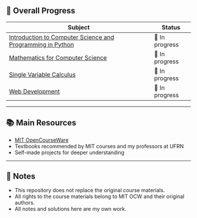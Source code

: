 ## 📅 Overall Progress

| Subject                                                                                                     | Status         |
| ---------------------------------------------------------------------------------------------------------- | -------------- |
| [Introduction to Computer Science and Programming in Python](https://github.com/jotavlim4/ocw-journey/tree/main/ocw-cs/6.100L_intro-programming-cs-python) | 🔄 In progress |
| [Mathematics for Computer Science](https://github.com/jotavlim4/ocw-journey/tree/main/ocw-cs/6.042j_math-for-cs)                                               | 🔄 In progress |
| [Single Variable Calculus](18.01_single-variable-calculus/)                                        | 🔄 In progress |
| [Web Development]() |🔄 In progress|

---

## 📚 Main Resources

- [MIT OpenCourseWare](https://ocw.mit.edu)
- Textbooks recommended by MIT courses and my professors at UFRN
- Self-made projects for deeper understanding

---

## 📌 Notes

- This repository does not replace the original course materials.
- All rights to the course materials belong to MIT OCW and their original authors.
- All notes and solutions here are my own work.
